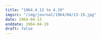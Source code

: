 ```yaml
---
title: "1964.4.13 to 4.19"
imgsrc: "/img/journal/1964/04/13-19.jpg"
date: 1964-04-13
enddate: 1964-04-19
draft: false
---
```


<!-- fix pre-formatted input -->
